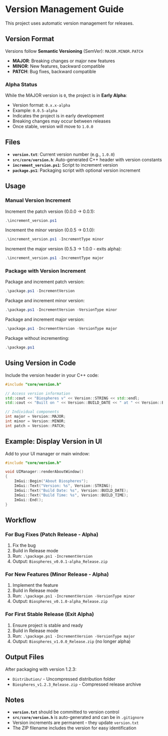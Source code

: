 # Version Management Guide

This project uses automatic version management for releases.

## Version Format

Versions follow **Semantic Versioning** (SemVer): `MAJOR.MINOR.PATCH`

- **MAJOR**: Breaking changes or major new features
- **MINOR**: New features, backward compatible
- **PATCH**: Bug fixes, backward compatible

### Alpha Status

While the MAJOR version is `0`, the project is in **Early Alpha**:
- Version format: `0.x.x-alpha`
- Example: `0.0.5-alpha`
- Indicates the project is in early development
- Breaking changes may occur between releases
- Once stable, version will move to `1.0.0`

## Files

- **`version.txt`**: Current version number (e.g., `1.0.0`)
- **`src/core/version.h`**: Auto-generated C++ header with version constants
- **`increment_version.ps1`**: Script to increment version
- **`package.ps1`**: Packaging script with optional version increment

## Usage

### Manual Version Increment

Increment the patch version (0.0.0 → 0.0.1):
```powershell
.\increment_version.ps1
```

Increment the minor version (0.0.5 → 0.1.0):
```powershell
.\increment_version.ps1 -IncrementType minor
```

Increment the major version (0.5.3 → 1.0.0 - exits alpha):
```powershell
.\increment_version.ps1 -IncrementType major
```

### Package with Version Increment

Package and increment patch version:
```powershell
.\package.ps1 -IncrementVersion
```

Package and increment minor version:
```powershell
.\package.ps1 -IncrementVersion -VersionType minor
```

Package and increment major version:
```powershell
.\package.ps1 -IncrementVersion -VersionType major
```

Package without incrementing:
```powershell
.\package.ps1
```

## Using Version in Code

Include the version header in your C++ code:

```cpp
#include "core/version.h"

// Access version information
std::cout << "Biospheres v" << Version::STRING << std::endl;
std::cout << "Built on " << Version::BUILD_DATE << " at " << Version::BUILD_TIME << std::endl;

// Individual components
int major = Version::MAJOR;
int minor = Version::MINOR;
int patch = Version::PATCH;
```

## Example: Display Version in UI

Add to your UI manager or main window:

```cpp
#include "core/version.h"

void UIManager::renderAboutWindow()
{
    ImGui::Begin("About Biospheres");
    ImGui::Text("Version: %s", Version::STRING);
    ImGui::Text("Build Date: %s", Version::BUILD_DATE);
    ImGui::Text("Build Time: %s", Version::BUILD_TIME);
    ImGui::End();
}
```

## Workflow

### For Bug Fixes (Patch Release - Alpha)
1. Fix the bug
2. Build in Release mode
3. Run: `.\package.ps1 -IncrementVersion`
4. Output: `Biospheres_v0.0.1-alpha_Release.zip`

### For New Features (Minor Release - Alpha)
1. Implement the feature
2. Build in Release mode
3. Run: `.\package.ps1 -IncrementVersion -VersionType minor`
4. Output: `Biospheres_v0.1.0-alpha_Release.zip`

### For First Stable Release (Exit Alpha)
1. Ensure project is stable and ready
2. Build in Release mode
3. Run: `.\package.ps1 -IncrementVersion -VersionType major`
4. Output: `Biospheres_v1.0.0_Release.zip` (no longer alpha)

## Output Files

After packaging with version 1.2.3:
- `Distribution/` - Uncompressed distribution folder
- `Biospheres_v1.2.3_Release.zip` - Compressed release archive

## Notes

- **`version.txt`** should be committed to version control
- **`src/core/version.h`** is auto-generated and can be in `.gitignore`
- Version increments are permanent - they update `version.txt`
- The ZIP filename includes the version for easy identification
